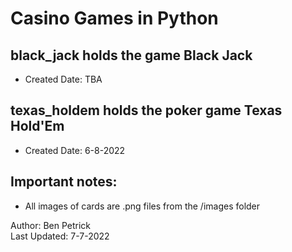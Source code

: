 # Casino Games in Python
## black_jack holds the game Black Jack
- Created Date: TBA
## texas_holdem holds the poker game Texas Hold'Em
- Created Date: 6-8-2022

## Important notes:
- All images of cards are .png files from the /images folder

<footer>
    <p>
        Author: Ben Petrick<br>
        Last Updated: 7-7-2022
    </p>
</footer>